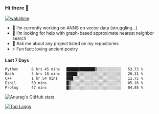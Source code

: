### Hi there 👋

[![wakatime](https://wakatime.com/badge/user/8906da98-c623-4aff-ac00-99cb42e09b38.svg)](https://wakatime.com/@8906da98-c623-4aff-ac00-99cb42e09b38)

- 🔭 I’m currently working on ANNS on vector data (struggling...)
- 🤔 I’m looking for help with graph-based approximate nearest neighbor search
- 💬 Ask me about any project listed on my repositories
- ⚡ Fun fact: loving ancient poetry


**Last 7 Days**
<!--START_SECTION:waka-->

```txt
Python      8 hrs 45 mins   █████████████▒░░░░░░░░░░░   53.73 %
Bash        3 hrs 18 mins   █████░░░░░░░░░░░░░░░░░░░░   20.31 %
C++         1 hr 54 mins    ███░░░░░░░░░░░░░░░░░░░░░░   11.75 %
Ezhil       50 mins         █▒░░░░░░░░░░░░░░░░░░░░░░░   05.16 %
Prolog      47 mins         █▒░░░░░░░░░░░░░░░░░░░░░░░   04.88 %
```

<!--END_SECTION:waka-->

![Anurag's GitHub stats](https://github-readme-stats.vercel.app/api?username=matchyc&count_private=true&show_icons=true&theme=vue)

[![Top Langs](https://github-readme-stats.vercel.app/api/top-langs/?username=matchyc&langs_count=4&&hide=perl,raku,html,javascript,shell,roff,prolog)](https://github.com/anuraghazra/github-readme-stats)
